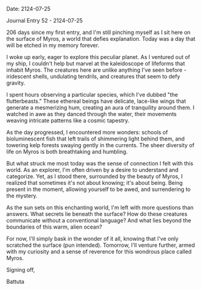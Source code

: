 Date: 2124-07-25

Journal Entry 52 - 2124-07-25

206 days since my first entry, and I'm still pinching myself as I sit here on the surface of Myros, a world that defies explanation. Today was a day that will be etched in my memory forever.

I woke up early, eager to explore this peculiar planet. As I ventured out of my ship, I couldn't help but marvel at the kaleidoscope of lifeforms that inhabit Myros. The creatures here are unlike anything I've seen before - iridescent shells, undulating tendrils, and creatures that seem to defy gravity.

I spent hours observing a particular species, which I've dubbed "the flutterbeasts." These ethereal beings have delicate, lace-like wings that generate a mesmerizing hum, creating an aura of tranquility around them. I watched in awe as they danced through the water, their movements weaving intricate patterns like a cosmic tapestry.

As the day progressed, I encountered more wonders: schools of bioluminescent fish that left trails of shimmering light behind them, and towering kelp forests swaying gently in the currents. The sheer diversity of life on Myros is both breathtaking and humbling.

But what struck me most today was the sense of connection I felt with this world. As an explorer, I'm often driven by a desire to understand and categorize. Yet, as I stood there, surrounded by the beauty of Myros, I realized that sometimes it's not about knowing; it's about being. Being present in the moment, allowing yourself to be awed, and surrendering to the mystery.

As the sun sets on this enchanting world, I'm left with more questions than answers. What secrets lie beneath the surface? How do these creatures communicate without a conventional language? And what lies beyond the boundaries of this warm, alien ocean?

For now, I'll simply bask in the wonder of it all, knowing that I've only scratched the surface (pun intended). Tomorrow, I'll venture further, armed with my curiosity and a sense of reverence for this wondrous place called Myros.

Signing off,

Battuta